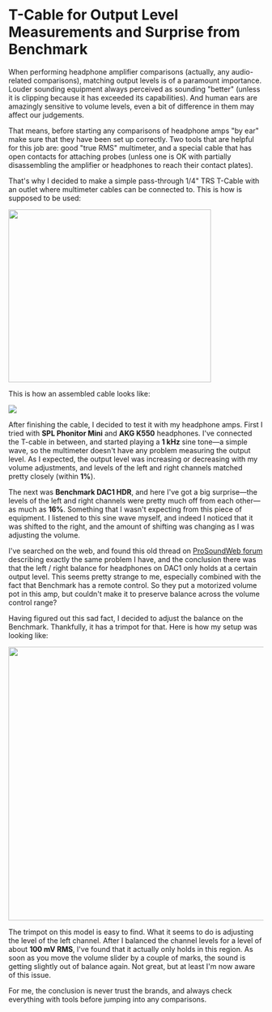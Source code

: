 # T-Cable for Output Level Measurements and Surprise from Benchmark

When performing headphone amplifier comparisons (actually, any
audio-related comparisons), matching output levels is of a paramount
importance. Louder sounding equipment always perceived as sounding
"better" (unless it is clipping because it has exceeded its
capabilities). And human ears are amazingly sensitive to volume levels,
even a bit of difference in them may affect our judgements.

That means, before starting any comparisons of headphone amps "by ear"
make sure that they have been set up correctly. Two tools that are
helpful for this job are: good "true RMS" multimeter, and a special
cable that has open contacts for attaching probes (unless one is OK with
partially disassembling the amplifier or headphones to reach their
contact plates).

That's why I decided to make a simple pass-through 1/4" TRS T-Cable with
an outlet where multimeter cables can be connected to. This is how is
supposed to be used:

<img src="https://docs.google.com/drawings/d/1sA9JVOI8ya-T0TC2N01zjiYVk9pwmOhivVlWYzo_Idk/pub?w=591&amp;h=505" width="400" height="341" />

This is how an assembled cable looks like:

[![](https://2.bp.blogspot.com/-1kcHYan_QUo/WOa7lUif9eI/AAAAAAAALVU/SY005iiS0gE1-ludPJgSiGxd7mL3K2odgCLcB/s1600/cable.jpg)](https://2.bp.blogspot.com/-1kcHYan_QUo/WOa7lUif9eI/AAAAAAAALVU/SY005iiS0gE1-ludPJgSiGxd7mL3K2odgCLcB/s1600/cable.jpg)

After finishing the cable, I decided to test it with my headphone amps.
First I tried with **SPL Phonitor Mini** and **AKG K550** headphones.
I've connected the T-cable in between, and started playing a **1 kHz**
sine tone—a simple wave, so the multimeter doesn't have any problem
measuring the output level. As I expected, the output level was
increasing or decreasing with my volume adjustments, and levels of the
left and right channels matched pretty closely (within **1%**).

The next was **Benchmark DAC1 HDR**, and here I've got a big
surprise—the levels of the left and right channels were pretty much off
from each other—as much as **16%**. Something that I wasn't expecting
from this piece of equipment. I listened to this sine wave myself, and
indeed I noticed that it was shifted to the right, and the amount of
shifting was changing as I was adjusting the volume.

I've searched on the web, and found this old thread on [ProSoundWeb
forum](http://repforums.prosoundweb.com/index.php?topic=15076.0)
describing exactly the same problem I have, and the conclusion there was
that the left / right balance for headphones on DAC1 only holds at a
certain output level. This seems pretty strange to me, especially
combined with the fact that Benchmark has a remote control. So they put
a motorized volume pot in this amp, but couldn't make it to preserve
balance across the volume control range?

Having figured out this sad fact, I decided to adjust the balance on the
Benchmark. Thankfully, it has a trimpot for that. Here is how my setup
was looking like:

[<img src="https://1.bp.blogspot.com/--sg-Lz33zBI/WObJfzeQjUI/AAAAAAAALV8/yno_sVMnp14s4l6hwvJWCUhScEIQpvQqwCLcB/s640/benchmark-with-zoom.jpg" width="640" height="540" />](https://1.bp.blogspot.com/--sg-Lz33zBI/WObJfzeQjUI/AAAAAAAALV8/yno_sVMnp14s4l6hwvJWCUhScEIQpvQqwCLcB/s1600/benchmark-with-zoom.jpg)

The trimpot on this model is easy to find. What it seems to do is
adjusting the level of the left channel. After I balanced the channel
levels for a level of about **100 mV RMS**, I've found that it actually
only holds in this region. As soon as you move the volume slider by a
couple of marks, the sound is getting slightly out of balance again. Not
great, but at least I'm now aware of this issue.

For me, the conclusion is never trust the brands, and always check
everything with tools before jumping into any comparisons.
